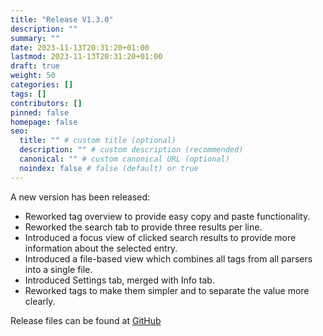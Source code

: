 ```yaml
---
title: "Release V1.3.0"
description: ""
summary: ""
date: 2023-11-13T20:31:20+01:00
lastmod: 2023-11-13T20:31:20+01:00
draft: true
weight: 50
categories: []
tags: []
contributors: []
pinned: false
homepage: false
seo:
  title: "" # custom title (optional)
  description: "" # custom description (recommended)
  canonical: "" # custom canonical URL (optional)
  noindex: false # false (default) or true
---
```


A new version has been released:

- Reworked tag overview to provide easy copy and paste functionality.
- Reworked the search tab to provide three results per line.
- Introduced a focus view of clicked search results to provide more information about the selected entry.
- Introduced a file-based view which combines all tags from all parsers into a single file.
- Introduced Settings tab, merged with Info tab.
- Reworked tags to make them simpler and to separate the value more clearly.

Release files can be found at [GitHub](https://github.com/adrianrudnik/ablegram/releases/tag/v1.3.0)
